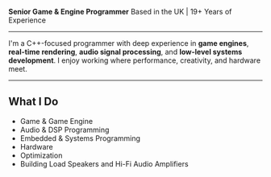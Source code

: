 **Senior Game & Engine Programmer**
Based in the UK | 19+ Years of Experience

---

I'm a C++-focused programmer with deep experience in **game engines**, **real-time rendering**, **audio signal processing**, and **low-level systems development**. I enjoy working where performance, creativity, and hardware meet.

---

## What I Do

- Game & Game Engine
- Audio & DSP Programming
- Embedded & Systems Programming
- Hardware
- Optimization
- Building Load Speakers and Hi-Fi Audio Amplifiers
